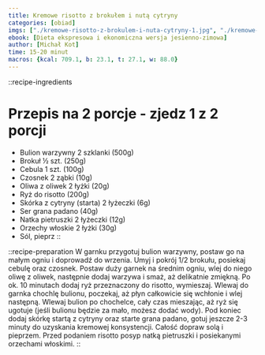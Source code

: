 ```yaml
---
title: Kremowe risotto z brokułem i nutą cytryny
categories: [obiad]
imgs: ["./kremowe-risotto-z-brokulem-i-nuta-cytryny-1.jpg", "./kremowe-risotto-z-brokulem-i-nuta-cytryny-2.jpg"]
ebook: [Dieta ekspresowa i ekonomiczna wersja jesienno-zimowa]
author: [Michał Kot]
time: 15-20 minut
macros: {kcal: 709.1, b: 23.1, t: 27.1, w: 88.0}
---
```


::recipe-ingredients
# Przepis na 2 porcje - zjedz 1 z 2 porcji
- Bulion warzywny 2 szklanki (500g)
- Brokuł ½ szt. (250g)
- Cebula 1 szt. (100g)
- Czosnek 2 ząbki (10g)
- Oliwa z oliwek 2 łyżki (20g)
- Ryż do risotto (200g)
- Skórka z cytryny (starta) 2 łyżeczki (6g)
- Ser grana padano (40g)
- Natka pietruszki 2 łyżeczki (12g)
- Orzechy włoskie 2 łyżki (30g)
- Sól, pieprz
::

::recipe-preparation
W garnku przygotuj bulion warzywny, postaw go na małym ogniu i doprowadź do wrzenia. Umyj i pokrój 1/2 brokułu, posiekaj cebulę oraz czosnek. Postaw duży garnek na średnim ogniu, wlej do niego oliwę z oliwek, następnie dodaj warzywa i smaż, aż delikatnie zmiękną. Po ok. 10 minutach dodaj ryż przeznaczony do risotto, wymieszaj. Wlewaj do garnka chochlę bulionu, poczekaj, aż płyn całkowicie się wchłonie i wlej następną. Wlewaj bulion po chochelce, cały czas mieszając, aż ryż się ugotuje (jeśli bulionu będzie za mało, możesz dodać wody). Pod koniec dodaj skórkę startą z cytryny oraz starte grana padano, gotuj jeszcze 2-3 minuty do uzyskania kremowej konsystencji. Całość dopraw solą i pieprzem. Przed podaniem risotto posyp natką pietruszki i posiekanymi orzechami włoskimi.
::